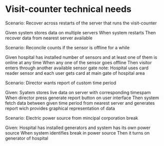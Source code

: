 # Visit-counter technical needs

Scenario: Recover across restarts of the server
that runs the visit-counter

  Given system stores data on multiple servers
  When system restarts
  Then recover data from nearest server available
  
Scenario: Reconcile counts if the sensor is offline for a while

  Given hospital has installed number of sensors and at least
  one of them is online at any time
  When any one of the sensor goes offline
  Then visitor enters through another available sensor gate
  note: Hospital uses card reader sensor and each user gets card
  at main gate of hospital area
  
Scenario: Director wants report of custom time period

  Given: Syatem stores live data on server with corresponding timespam
  When director press generate report button on user interface
  Then system fetch data between given time period from nearest server
  and generates report wich provides graphical representation of data
  
Scenario: Electric power source from mincipal corporation break

  Given: Hospital has installed generators and system has its own power source
  When system identifies break in power source
  Then it turns on generator of hospital
